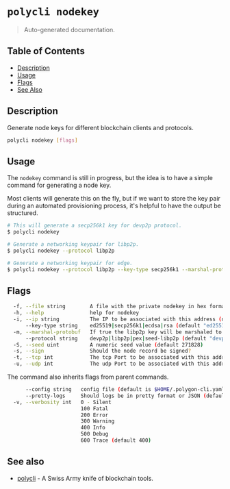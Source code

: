 # `polycli nodekey`

> Auto-generated documentation.

## Table of Contents

- [Description](#description)
- [Usage](#usage)
- [Flags](#flags)
- [See Also](#see-also)

## Description

Generate node keys for different blockchain clients and protocols.

```bash
polycli nodekey [flags]
```

## Usage

The `nodekey` command is still in progress, but the idea is to have a
simple command for generating a node key.

Most clients will generate this on the fly, but if we want to store
the key pair during an automated provisioning process, it's helpful to
have the output be structured.

```bash
# This will generate a secp256k1 key for devp2p protocol.
$ polycli nodekey

# Generate a networking keypair for libp2p.
$ polycli nodekey --protocol libp2p

# Generate a networking keypair for edge.
$ polycli nodekey --protocol libp2p --key-type secp256k1 --marshal-protobuf
```

## Flags

```bash
  -f, --file string        A file with the private nodekey in hex format
  -h, --help               help for nodekey
  -i, --ip string          The IP to be associated with this address (default "0.0.0.0")
      --key-type string    ed25519|secp256k1|ecdsa|rsa (default "ed25519")
  -m, --marshal-protobuf   If true the libp2p key will be marshaled to protobuf format rather than raw
      --protocol string    devp2p|libp2p|pex|seed-libp2p (default "devp2p")
  -S, --seed uint          A numeric seed value (default 271828)
  -s, --sign               Should the node record be signed?
  -t, --tcp int            The tcp Port to be associated with this address (default 30303)
  -u, --udp int            The udp Port to be associated with this address
```

The command also inherits flags from parent commands.

```bash
      --config string   config file (default is $HOME/.polygon-cli.yaml)
      --pretty-logs     Should logs be in pretty format or JSON (default true)
  -v, --verbosity int   0 - Silent
                        100 Fatal
                        200 Error
                        300 Warning
                        400 Info
                        500 Debug
                        600 Trace (default 400)
```

## See also

- [polycli](polycli.md) - A Swiss Army knife of blockchain tools.
